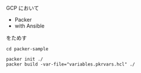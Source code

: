 GCP において

- Packer
- with Ansible

をためす

```
cd packer-sample

packer init ./
packer build -var-file="variables.pkrvars.hcl" ./
```